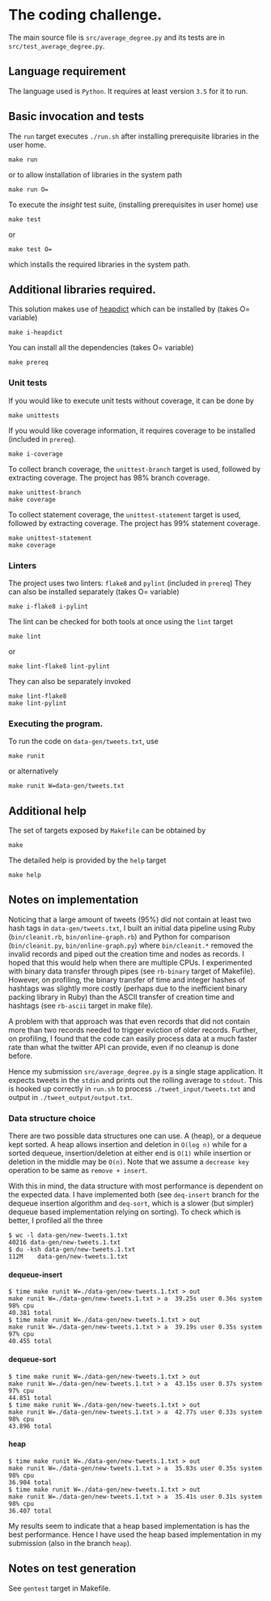 # The coding challenge.

The main source file is `src/average_degree.py` and its tests are in
`src/test_average_degree.py`.

## Language requirement

The language used is `Python`. It requires at least version `3.5` for it
to run.


## Basic invocation and tests

The `run` target executes `./run.sh` after installing prerequisite libraries in
the user home.

    make run

or to allow installation of libraries in the system path

    make run O=

To execute the _insight_ test suite, (installing prerequisites in user home) use

    make test

or

    make test O=

which installs the required libraries in the system path.

## Additional libraries required.

This solution makes use of [heapdict](https://pypi.python.org/pypi/HeapDict)
which can be installed by (takes O= variable)

    make i-heapdict

You can install all the dependencies (takes O= variable)

    make prereq

### Unit tests

If you would like to execute unit tests without coverage, it can be done by

    make unittests

If you would like coverage information, it requires coverage to be installed (included in `prereq`).

    make i-coverage

To collect branch coverage, the `unittest-branch`  target is used, followed by
extracting coverage. The project has 98% branch coverage.

    make unittest-branch
    make coverage

To collect statement coverage, the `unittest-statement` target is used, followed
by extracting coverage. The project has 99% statement coverage.

    make unittest-statement
    make coverage

### Linters

The project uses two linters: `flake8` and `pylint` (included in `prereq`) They can also
be installed separately (takes O= variable)


    make i-flake8 i-pylint

The lint can be checked for both tools at once using the `lint` target

    make lint

or 

    make lint-flake8 lint-pylint

They can also be separately invoked

    make lint-flake8
    make lint-pylint

### Executing the program.

To run the code on `data-gen/tweets.txt`, use

    make runit

or alternatively

    make runit W=data-gen/tweets.txt


## Additional help

The set of targets exposed by `Makefile` can be obtained by

    make

The detailed help is provided by the `help` target

    make help

## Notes on implementation

Noticing that a large amount of tweets (95%) did not contain at least two hash
tags in `data-gen/tweets.txt`, I built an initial data pipeline using Ruby
(`bin/cleanit.rb`, `bin/online-graph.rb`) and Python for comparison
(`bin/cleanit.py`, `bin/online-graph.py`) where `bin/cleanit.*`
removed the invalid records and piped out the creation time and nodes
as records. I hoped that this would help when there are multiple CPUs. I
experimented with binary data transfer through pipes (see `rb-binary`
target of Makefile). However, on profiling, the binary transfer of time
and integer hashes of hashtags was slightly more costly (perhaps due to the
inefficient binary packing library in Ruby) than the ASCII transfer of creation
time and hashtags (see `rb-ascii` target in make file).

A problem with that approach was that even records that did not contain
more than two records needed to trigger eviction of older records. Further,
on profiling, I found that the code can easily process data at a much faster
rate than what the twitter API can provide, even if no cleanup is done before.

Hence my submission `src/average_degree.py` is a single stage application. It
expects tweets in the `stdin` and prints out the rolling average to `stdout`.
This is hooked up correctly in `run.sh` to process `./tweet_input/tweets.txt`
and output in `./tweet_output/output.txt`.

### Data structure choice

There are two possible data structures one can use. A (heap), or
a dequeue kept sorted. A heap allows insertion and deletion in `O(log n)`
while for a sorted dequeue, insertion/deletion at either end is `O(1)` while
insertion or deletion in the middle may be `O(n)`. Note that we assume
a `decrease key` operation to be same as `remove + insert`.

With this in mind, the data structure with most performance is dependent on
the expected data. I have implemented both (see `deq-insert` branch for the
dequeue insertion algorithm and `deq-sort`, which is a slower (but simpler)
dequeue based implementation relying on sorting). To check which is better,
I profiled all the three

    $ wc -l data-gen/new-tweets.1.txt 
    40216 data-gen/new-tweets.1.txt
    $ du -ksh data-gen/new-tweets.1.txt 
    112M    data-gen/new-tweets.1.txt

#### dequeue-insert

    $ time make runit W=./data-gen/new-tweets.1.txt > out
    make runit W=./data-gen/new-tweets.1.txt > a  39.25s user 0.36s system 98% cpu
    40.381 total
    $ time make runit W=./data-gen/new-tweets.1.txt > out
    make runit W=./data-gen/new-tweets.1.txt > a  39.19s user 0.35s system 97% cpu
    40.455 total

#### dequeue-sort

    $ time make runit W=./data-gen/new-tweets.1.txt > out
    make runit W=./data-gen/new-tweets.1.txt > a  43.15s user 0.37s system 97% cpu
    44.851 total
    $ time make runit W=./data-gen/new-tweets.1.txt > out
    make runit W=./data-gen/new-tweets.1.txt > a  42.77s user 0.33s system 98% cpu
    43.896 total

#### heap

    $ time make runit W=./data-gen/new-tweets.1.txt > out
    make runit W=./data-gen/new-tweets.1.txt > a  35.83s user 0.35s system 98% cpu
    36.904 total
    $ time make runit W=./data-gen/new-tweets.1.txt > out
    make runit W=./data-gen/new-tweets.1.txt > a  35.41s user 0.31s system 98% cpu
    36.407 total

My results seem to indicate that a heap based implementation is has the best
performance. Hence I have used the heap based implementation in my submission
(also in the branch `heap`).

## Notes on test generation

See `gentest` target in Makefile.
